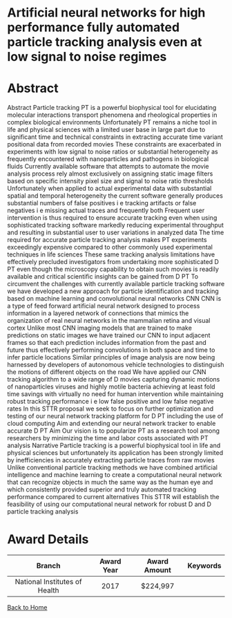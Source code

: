 
Artificial neural networks for high performance fully automated particle tracking analysis even at low signal to noise regimes
==============================================================================================================================

# Abstract


Abstract  Particle tracking  PT  is a powerful biophysical tool for elucidating molecular interactions  transport
phenomena and rheological properties in complex biological environments  Unfortunately  PT remains a niche
tool in life and physical sciences with a limited user base  in large part due to significant time and technical
constraints in extracting accurate time variant positional data from recorded movies  These constraints are
exacerbated in experiments with low signal to noise ratios or substantial heterogeneity  as frequently
encountered with nanoparticles and pathogens in biological fluids  Currently available software that attempts
to automate the movie analysis process rely almost exclusively on assigning static image filters based on
specific intensity  pixel size and signal to noise ratio thresholds  Unfortunately  when applied to actual
experimental data with substantial spatial and temporal heterogeneity  the current software generally produces
substantial numbers of false positives  i e  tracking artifacts  or false negatives  i e  missing actual traces   and
frequently both  Frequent user intervention is thus required to ensure accurate tracking even when using
sophisticated tracking software  markedly reducing experimental throughput and resulting in substantial user 
to user variations in analyzed data  The time required for accurate particle tracking analysis makes PT
experiments exceedingly expensive compared to other commonly used experimental techniques in life
sciences  These same tracking analysis limitations have effectively precluded investigators from undertaking
more sophisticated  D PT  even though the microscopy capability to obtain such movies is readily available
and critical scientific insights can be gained from  D PT  To circumvent the challenges with currently available
particle tracking software  we have developed a new approach for particle identification and tracking  based on
machine learning and convolutional neural networks  CNN   CNN is a type of feed forward artificial neural
network designed to process information in a layered network of connections that mimics the organization of
real neural networks in the mammalian retina and visual cortex  Unlike most CNN imaging models that are
trained to make predictions on static images  we have trained our CNN to input adjacent frames so that each
prediction includes information from the past and future  thus effectively performing convolutions in both space
and time to infer particle locations  Similar principles of image analysis are now being harnessed by
developers of autonomous vehicle technologies to distinguish the motions of different objects on the road  We
have applied our CNN tracking algorithm to a wide range of  D movies capturing dynamic motions of
nanoparticles  viruses and highly motile bacteria  achieving at least    fold time savings with virtually no need
for human intervention while maintaining robust tracking performance  i e  low false positive and low false
negative rates   In this STTR proposal  we seek to focus on further optimization and testing of our neural
network tracking platform for  D PT  including the use of cloud computing  Aim     and extending our neural
network tracker to enable accurate  D PT  Aim     Our vision is to popularize PT as a research tool among
researchers by minimizing the time and labor costs associated with PT analysis Narrative
Particle tracking is a powerful biophysical tool in life and physical sciences  but unfortunately its application has
been strongly limited by inefficiencies in accurately extracting particle traces from raw movies  Unlike
conventional particle tracking methods  we have combined artificial intelligence and machine learning to create
a computational neural network that can recognize objects in much the same way as the human eye  and
which consistently provided superior and truly automated tracking performance compared to current
alternatives  This STTR will establish the feasibility of using our computational neural network for robust  D
and  D particle tracking analysis  

# Award Details

|Branch|Award Year|Award Amount|Keywords|
| :---: | :---: | :---: | :---: |
|National Institutes of Health|2017|$224,997||
  
  


[Back to Home](https://github.com/chrischow/dod_sbir_awards/JH/#2328)